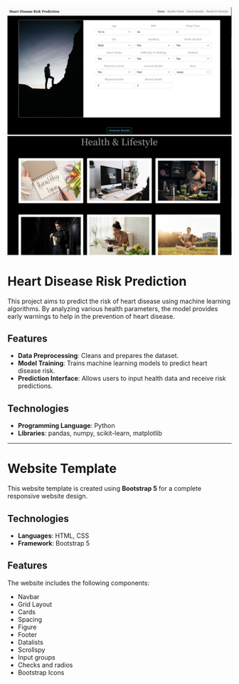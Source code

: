 ![SS1](SS_01.png)
![SS2](SS_02.png)




# Heart Disease Risk Prediction  

This project aims to predict the risk of heart disease using machine learning algorithms. By analyzing various health parameters, the model provides early warnings to help in the prevention of heart disease.  

## Features  
- **Data Preprocessing**: Cleans and prepares the dataset.  
- **Model Training**: Trains machine learning models to predict heart disease risk.  
- **Prediction Interface**: Allows users to input health data and receive risk predictions.  

## Technologies  
- **Programming Language**: Python  
- **Libraries**: pandas, numpy, scikit-learn, matplotlib  

---

# Website Template  

This website template is created using **Bootstrap 5** for a complete responsive website design.  

## Technologies  
- **Languages**: HTML, CSS  
- **Framework**: Bootstrap 5  

## Features  
The website includes the following components:  
- Navbar  
- Grid Layout  
- Cards  
- Spacing  
- Figure  
- Footer  
- Datalists  
- Scrollspy  
- Input groups  
- Checks and radios  
- Bootstrap Icons  
